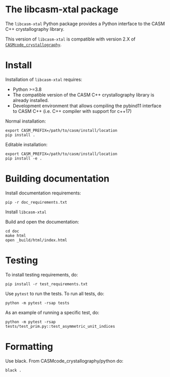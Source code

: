 The libcasm-xtal package
========================

The `libcasm-xtal` Python package provides a Python interface to the CASM C++ crystallography library.

This version of `libcasm-xtal` is compatible with version 2.X of [`CASMcode_crystallography`](https://github.com/prisms-center/CASMcode_crystallography/).


Install
=======

Installation of `libcasm-xtal` requires:
- Python >=3.8
- The compatible version of the CASM C++ crystallography library is already installed.
- Development environment that allows compiling the pybind11 interface to CASM C++ (i.e. C++ compiler with support for c++17)

Normal installation:

    export CASM_PREFIX=/path/to/casm/install/location
    pip install .

Editable installation:

    export CASM_PREFIX=/path/to/casm/install/location
    pip install -e .


Building documentation
======================

Install documentation requirements:

    pip -r doc_requirements.txt

Install `libcasm-xtal`

Build and open the documentation:

    cd doc
    make html
    open _build/html/index.html


Testing
=======

To install testing requirements, do:

    pip install -r test_requirements.txt

Use `pytest` to run the tests. To run all tests, do:

    python -m pytest -rsap tests

As an example of running a specific test, do:

    python -m pytest -rsap tests/test_prim.py::test_asymmetric_unit_indices


Formatting
==========

Use black. From CASMcode_crystallography/python do:

    black .
